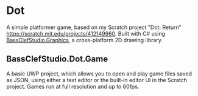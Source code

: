 # Dot
A simple platformer game, based on my Scratch project "Dot: Return" https://scratch.mit.edu/projects/412149960. Built with C# using [BassClefStudio.Graphics](https://github.com/bassclefstudio/Graphics-Libraries), a cross-platform 2D drawing library.
## BassClefStudio.Dot.Game
A basic UWP project, which allows you to open and play game files saved as JSON, using either a text editor or the built-in editor UI in the Scratch project. Games run at full resolution and up to 60fps.
